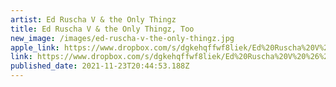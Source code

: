 ```yaml
---
artist: Ed Ruscha V & the Only Thingz
title: Ed Ruscha V & the Only Thingz, Too
new_image: /images/ed-ruscha-v-the-only-thingz.jpg
apple_link: https://www.dropbox.com/s/dgkehqffwf8liek/Ed%20Ruscha%20V%20%26%20the%20Only%20Thingz.zip?dl=1
link: https://www.dropbox.com/s/dgkehqffwf8liek/Ed%20Ruscha%20V%20%26%20the%20Only%20Thingz.zip?dl=1
published_date: 2021-11-23T20:44:53.188Z
---
```

